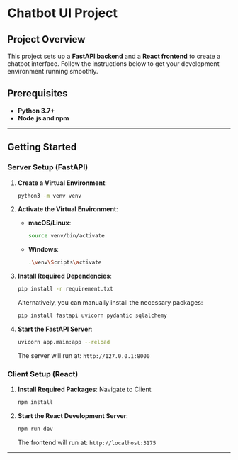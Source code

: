 # Chatbot UI Project

## Project Overview

This project sets up a **FastAPI backend** and a **React frontend** to create a chatbot interface. Follow the instructions below to get your development environment running smoothly.

## Prerequisites

- **Python 3.7+**
- **Node.js and npm**

---

## Getting Started

### **Server Setup (FastAPI)**

1. **Create a Virtual Environment**:

   ```bash
   python3 -m venv venv
   ```

2. **Activate the Virtual Environment**:

   - **macOS/Linux**:
     ```bash
     source venv/bin/activate
     ```
   - **Windows**:
     ```bash
     .\venv\Scripts\activate
     ```

3. **Install Required Dependencies**:

   ```bash
   pip install -r requirement.txt
   ```

   Alternatively, you can manually install the necessary packages:

   ```bash
   pip install fastapi uvicorn pydantic sqlalchemy
   ```

4. **Start the FastAPI Server**:
   ```bash
   uvicorn app.main:app --reload
   ```
   The server will run at: `http://127.0.0.1:8000`

### **Client Setup (React)**

1. **Install Required Packages**:
   Navigate to Client

   ```bash
   npm install
   ```

2. **Start the React Development Server**:
   ```bash
   npm run dev
   ```
   The frontend will run at: `http://localhost:3175`

---
